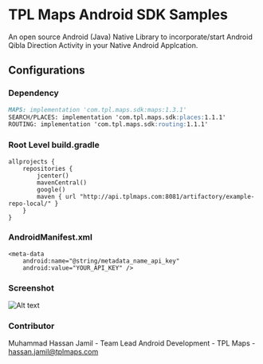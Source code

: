 # TPL Maps Android SDK Samples

An open source Android (Java) Native Library to incorporate/start Android Qibla Direction Activity in your Native Android Applcation.


## Configurations
### Dependency
```markdown
MAPS: implementation 'com.tpl.maps.sdk:maps:1.3.1'
SEARCH/PLACES: implementation 'com.tpl.maps.sdk:places:1.1.1'
ROUTING: implementation 'com.tpl.maps.sdk:routing:1.1.1'
```
### Root Level build.gradle
```
allprojects {
    repositories {
        jcenter()
        mavenCentral()
        google()
        maven { url "http://api.tplmaps.com:8081/artifactory/example-repo-local/" }
    }
}
```
### AndroidManifest.xml
```
<meta-data
    android:name="@string/metadata_name_api_key"
    android:value="YOUR_API_KEY" />
```
### Screenshot
![Alt text](/Screenshot.jpeg?raw=true "Preview")
### Contributor
Muhammad Hassan Jamil - Team Lead Android Development - TPL Maps - hassan.jamil@tplmaps.com
